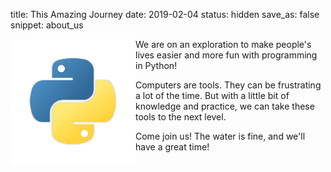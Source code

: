 title: This Amazing Journey
date: 2019-02-04
status: hidden
save_as: false
snippet: about_us

<img src="../images/python_icon.png" alt="drawing" width="200" style="float:left; border:none"/>
We are on an exploration to make people's lives easier and more
fun with programming in Python!

Computers are tools. They can be frustrating a lot of the time. But with a little
bit of knowledge and practice, we can take these tools to the next level.

Come join us! The water is fine, and we'll have a great time!
